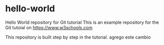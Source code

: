 # hello-world
Hello World repository for Git tutorial
This is an example repository for the Git tutoial on https://www.w3schools.com

This repository is built step by step in the tutorial.
agrego este cambio
